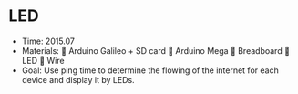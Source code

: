 # LED
- Time: 2015.07
- Materials: 
 Arduino Galileo + SD card
 Arduino Mega
 Breadboard
 LED
 Wire
- Goal: Use ping time to determine the flowing of the internet for each device and display it by LEDs.
